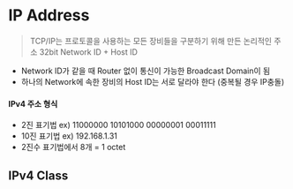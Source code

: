 IP Address
===

> TCP/IP는 프로토콜을 사용하는 모든 장비들을 구분하기 위해 만든 논리적인 주소
> 32bit
> Network ID + Host ID

* Network ID가 같을 때 Router 없이 통신이 가능한 Broadcast Domain이 됨
* 하나의 Network에 속한 장비의 Host ID는 서로 달라야 한다 (중복될 경우 IP충돌)

#### IPv4 주소 형식
* 2진 표기법
  ex) 11000000 10101000 00000001 00011111
* 10진 표기법
  ex) 192.168.1.31
* 2진수 표기법에서 8개 = 1 octet


IPv4 Class
---


